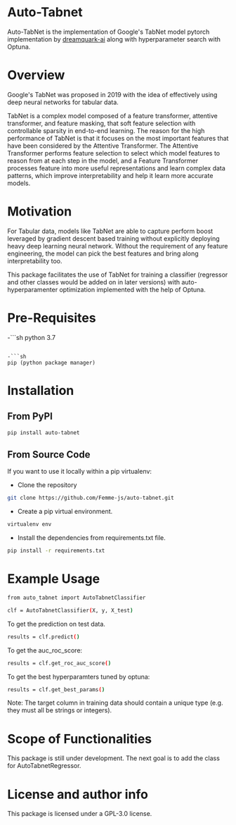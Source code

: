 # Auto-Tabnet
Auto-TabNet is the implementation of Google's TabNet model pytorch implementation by [dreamquark-ai](https://github.com/dreamquark-ai/tabnet) along with hyperparameter search with Optuna.

# Overview

Google's TabNet was proposed in 2019 with the idea of effectively using deep neural networks for tabular data.

TabNet is a complex model composed of a feature transformer, attentive transformer, and feature masking, that soft feature selection with controllable sparsity in end-to-end learning. The reason for the high performance of TabNet is that it focuses on the most important features that have been considered by the Attentive Transformer. The Attentive Transformer performs feature selection to select which model features to reason from at each step in the model, and a Feature Transformer processes feature into more useful representations and learn complex data patterns, which improve interpretability and help it learn more accurate models.

# Motivation

For Tabular data, models like TabNet are able to capture perform boost leveraged by gradient descent based training without explicitly deploying heavy deep learning neural network. Without the requirement of any feature engineering, the model can pick the best features and bring along interpretability too.

This package facilitates the use of TabNet for training a classifier (regressor and other classes would be added on in later versions) with auto-hyperparamenter optimization implemented with the help of Optuna.

# Pre-Requisites 

-```sh
python 3.7
```

-```sh
pip (python package manager)
```


# Installation

## From PyPI

```sh
pip install auto-tabnet
```

## From Source Code

If you want to use it locally within a pip virtualenv:

- Clone the repository

```sh
git clone https://github.com/Femme-js/auto-tabnet.git
```
- Create a pip virtual environment.

```sh
virtualenv env
```
- Install the dependencies from requirements.txt file.

```sh
pip install -r requirements.txt
```


# Example Usage

```sh
from auto_tabnet import AutoTabnetClassifier

clf = AutoTabnetClassifier(X, y, X_test)

```
To get the prediction on test data.

```sh
results = clf.predict()

```
To get the auc_roc_score:

```sh
results = clf.get_roc_auc_score()

```
To get the best hyperparamters tuned by optuna:

```sh
results = clf.get_best_params()

```

Note: The target column in training data should contain a unique type (e.g. they must all be strings or integers).

# Scope of Functionalities 

This package is still under development. The next goal is to add the class for AutoTabnetRegressor.


# License and author info

This package is licensed under a GPL-3.0 license.



